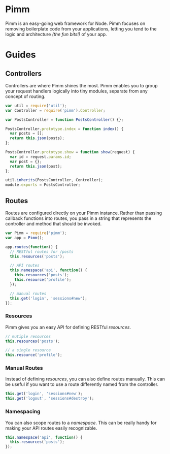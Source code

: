 Pimm
====

Pimm is an easy-going web framework for Node. Pimm focuses on removing boilerplate code from your
applications, letting you tend to the logic and architecture _(the fun bits!)_ of your app.

# Guides

## Controllers

Controllers are where Pimm shines the most. Pimm enables you to group your request handlers
logically into tiny modules, separate from any concept of routing.

```js
var util = require('util');
var Controller = require('pimm').Controller;

var PostsController = function PostsController() {};

PostsController.prototype.index = function index() {
  var posts = [];
  return this.json(posts);
};

PostsController.prototype.show = function show(request) {
  var id = request.params.id;
  var post = {};
  return this.json(post);
};

util.inherits(PostsController, Controller);
module.exports = PostsController;
```

## Routes

Routes are configured directly on your Pimm instance. Rather than passing callback functions into
routes, you pass in a string that represents the controller and method that should be invoked.

```js
var Pimm = require('pimm');
var app = Pimm();

app.routes(function() {
  // RESTful routes for /posts
  this.resources('posts');

  // API routes
  this.namespace('api', function() {
    this.resources('posts');
    this.resource('profile');
  });

  // manual routes
  this.get('login', 'sessions#new');
});
```

### Resources

Pimm gives you an easy API for defining RESTful _resources_.

```js
// mutiple resources
this.resources('posts');

// a single resource
this.resource('profile');
```

### Manual Routes

Instead of defining _resources_, you can also define routes manually. This can be useful if you
want to use a route differently named from the controller.

```js
this.get('login', 'sessions#new');
this.get('logout', 'sessions#destroy');
```

### Namespacing

You can also scope routes to a _namespace_. This can be really handy for making your API routes
easily recognizable.

```js
this.namespace('api', function() {
  this.resources('posts');
});
```

